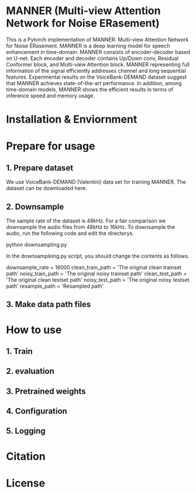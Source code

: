 # MANNER (Multi-view Attention Network for Noise ERasement)

This is a Pytorch implementation of MANNER: Multi-view Attention Network for Noise ERasement. MANNER is a deep learning model for speech enhancement in time-domain. MANNER consists of encoder-decoder based on U-net. Each encoder and decoder contains Up/Down conv, Residual Conformer block, and Multi-view Attention block. MANNER representing full information of the signal efficiently addresses channel and long sequential features. Experimental results on the VoiceBank-DEMAND dataset suggest that MANNER achieves state-of-the-art performance. In addition, among time-domain models, MANNER shows the efficient results in terms of inference speed and memory usage.


# Installation & Enviornment

# Prepare for usage

## 1. Prepare dataset

We use VoiceBank-DEMAND (Valentini) data set for training MANNER. 
The dataset can be downloaded here.

## 2. Downsample

The sample rate of the dataset is 48kHz. For a fair comparison we downsample the audio files from 48kHz to 16kHz.
To downsample the audio, run the following code and edit the directorys.

  python downsampling.py
  
In the downsampleing.py script, you should change the contents as follows.
  
  downsample_rate = 16000
  clean_train_path = 'The original clean trainset path'
  noisy_train_path = 'The original noisy trainset path'
  clean_test_path = 'The original clean testset path'
  noisy_test_path = 'The original noisy testset path'
  resample_path = 'Resampled path'
  
## 3. Make data path files





# How to use

## 1. Train

## 2. evaluation

## 3. Pretrained weights

## 4. Configuration

## 5. Logging

# Citation

# License

